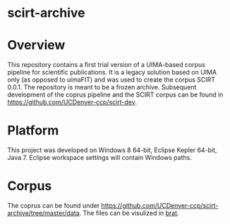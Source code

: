 scirt-archive
=============

# Overview
This repository contains a first trial version of a UIMA-based corpus pipeline for scientific publications. It is a legacy solution based on UIMA only (as opposed to uimaFIT) and was used to create the corpus SCIRT 0.0.1. The repository is meant to be a frozen archive. Subsequent development of the coprus pipeline and the SCIRT corpus can be found in https://github.com/UCDenver-ccp/scirt-dev.

# Platform
This project was developed on Windows 8 64-bit, Eclipse Kepler 64-bit, Java 7. Eclipse workspace settings will contain Windows paths.

# Corpus
The coprus can be found under https://github.com/UCDenver-ccp/scirt-archive/tree/master/data. The files can be visulized in [brat](http://brat.nlplab.org/). 
